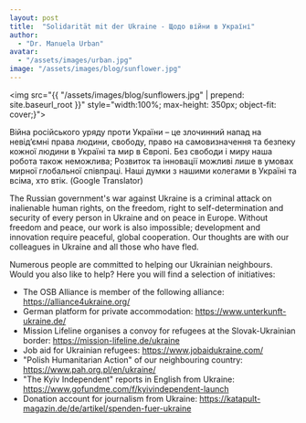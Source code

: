 ```yaml
---
layout: post
title:  "Solidarität mit der Ukraine - Щодо війни в Україні"
author:
  - "Dr. Manuela Urban"
avatar: 
  - "/assets/images/urban.jpg"
image: "/assets/images/blog/sunflower.jpg"
---
```

<img src="{{ "/assets/images/blog/sunflowers.jpg" | prepend: site.baseurl_root }}" style="width:100%; max-height: 350px; object-fit: cover;}">

Війна російського уряду проти України – це злочинний напад на невід’ємні права людини, свободу, право на самовизначення та безпеку кожної людини в Україні та мир в Європі. Без свободи і миру наша робота також неможлива; Розвиток та інновації можливі лише в умовах мирної глобальної співпраці. Наші думки з нашими колегами в Україні та всіма, хто втік. (Google Translator)

The Russian government's war against Ukraine is a criminal attack on inalienable human rights, on the freedom, right to self-determination and security of every person in Ukraine and on peace in Europe. Without freedom and peace, our work is also impossible; development and innovation require peaceful, global cooperation. Our thoughts are with our colleagues in Ukraine and all those who have fled.

Numerous people are committed to helping our Ukrainian neighbours. Would you also like to help? Here you will find a selection of initiatives:

* The OSB Alliance is member of the following alliance: <https://alliance4ukraine.org/>
* German platform for private accommodation: <https://www.unterkunft-ukraine.de/>
* Mission Lifeline organises a convoy for refugees at the Slovak-Ukrainian border: <https://mission-lifeline.de/ukraine>
* Job aid for Ukrainian refugees: <https://www.jobaidukraine.com/>
* "Polish Humanitarian Action" of our neighbouring country: <https://www.pah.org.pl/en/ukraine/>
* "The Kyiv Independent" reports in English from Ukraine: <https://www.gofundme.com/f/kyivindependent-launch>
* Donation account for journalism from Ukraine: <https://katapult-magazin.de/de/artikel/spenden-fuer-ukraine>